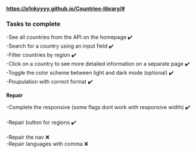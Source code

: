 **https://p1nkyyyy.github.io/Countries-library/#<br />**

### Tasks to complete
 -See all countries from the API on the homepage    ✔️<br />
 -Search for a country using an input field    ✔️<br />
 -Filter countries by region    ✔️<br />
 -Click on a country to see more detailed information on a separate page    ✔️<br />
 -Toggle the color scheme between light and dark mode (optional)    ✔️<br />
 -Poupulation with correct format    ✔️<br /> 

**Repair**

-Complete the responsive (some flags dont work with responsive width)   ✔️<br />  
-Repair button for regions   ✔️<br />    
-Repair the nav   ❌<br /> 
-Repair languages with comma   ❌<br />  
